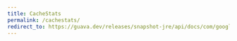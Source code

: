 ```yaml
---
title: CacheStats
permalink: /cachestats/
redirect_to: https://guava.dev/releases/snapshot-jre/api/docs/com/google/common/cache/CacheStats.html
---
```

